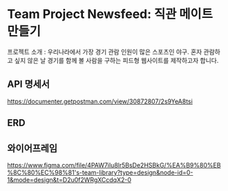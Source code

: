 # Team Project Newsfeed: 직관 메이트 만들기
프로젝트 소개 :  우리나라에서 가장 경기 관람 인원이 많은 스포츠인 야구. 혼자 관람하고 싶지 않은 날 경기를 함께 볼 사람을 구하는 피드형 웹사이트를 제작하고자 합니다.

## API 명세서
https://documenter.getpostman.com/view/30872807/2s9YeA8tsi

## ERD

## 와이어프레임
https://www.figma.com/file/4PAW7ilu8lr5BsDe2HSBkG/%EA%B9%80%EB%8C%80%EC%98%81's-team-library?type=design&node-id=0-1&mode=design&t=D2u0f2WRgXCcdqX2-0

